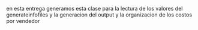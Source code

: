 en esta entrega generamos esta clase para la lectura de los valores del generateinfofiles y la generacion del output y la organizacion de los costos por vendedor 
